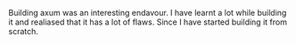 Building axum was an interesting endavour. I have learnt a lot while building it and realiased that it has a lot of flaws. Since I have started building it from scratch.
